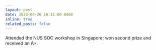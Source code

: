 ```yaml
---
layout: post
date: 2023-06-26 16:11:00-0400
inline: true
related_posts: false
---
```


Attended the NUS SOC workshop in Singapore; won second prize and received an A+.
